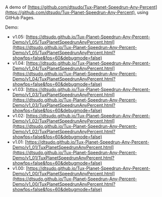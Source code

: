 A demo of [https://github.com/dtsudo/Tux-Planet-Speedrun-Any-Percent](https://github.com/dtsudo/Tux-Planet-Speedrun-Any-Percent), using GitHub Pages.

Demo:

* v1.05: [https://dtsudo.github.io/Tux-Planet-Speedrun-Any-Percent-Demo/v1_05/TuxPlanetSpeedrunAnyPercent.html](https://dtsudo.github.io/Tux-Planet-Speedrun-Any-Percent-Demo/v1_05/TuxPlanetSpeedrunAnyPercent.html?showfps=false&fps=60&debugmode=false)
* v1.04: [https://dtsudo.github.io/Tux-Planet-Speedrun-Any-Percent-Demo/v1_04/TuxPlanetSpeedrunAnyPercent.html](https://dtsudo.github.io/Tux-Planet-Speedrun-Any-Percent-Demo/v1_04/TuxPlanetSpeedrunAnyPercent.html?showfps=false&fps=60&debugmode=false)
* v1.03: [https://dtsudo.github.io/Tux-Planet-Speedrun-Any-Percent-Demo/v1_03/TuxPlanetSpeedrunAnyPercent.html](https://dtsudo.github.io/Tux-Planet-Speedrun-Any-Percent-Demo/v1_03/TuxPlanetSpeedrunAnyPercent.html?showfps=false&fps=60&debugmode=false)
* v1.02: [https://dtsudo.github.io/Tux-Planet-Speedrun-Any-Percent-Demo/v1_02/TuxPlanetSpeedrunAnyPercent.html](https://dtsudo.github.io/Tux-Planet-Speedrun-Any-Percent-Demo/v1_02/TuxPlanetSpeedrunAnyPercent.html?showfps=false&fps=60&debugmode=false)
* v1.01: [https://dtsudo.github.io/Tux-Planet-Speedrun-Any-Percent-Demo/v1_01/TuxPlanetSpeedrunAnyPercent.html](https://dtsudo.github.io/Tux-Planet-Speedrun-Any-Percent-Demo/v1_01/TuxPlanetSpeedrunAnyPercent.html?showfps=false&fps=60&debugmode=false)
* v1.00: [https://dtsudo.github.io/Tux-Planet-Speedrun-Any-Percent-Demo/v1_00/TuxPlanetSpeedrunAnyPercent.html](https://dtsudo.github.io/Tux-Planet-Speedrun-Any-Percent-Demo/v1_00/TuxPlanetSpeedrunAnyPercent.html?showfps=false&fps=60&debugmode=false)
